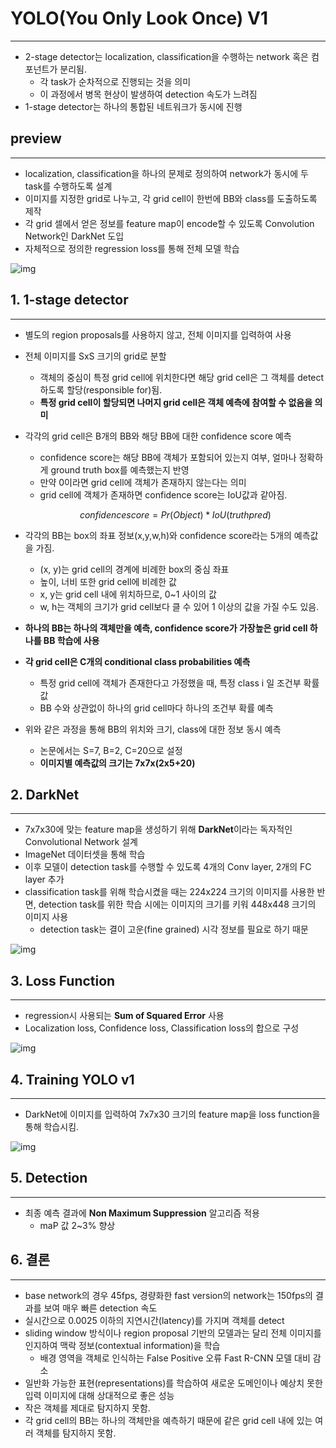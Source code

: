 # **YOLO(You Only Look Once) V1**

<hr>

- 2-stage detector는 localization, classification을 수행하는 network 혹은 컴포넌트가 분리됨.
  - 각 task가 순차적으로 진행되는 것을 의미
  - 이 과정에서 병목 현상이 발생하여 detection 속도가 느려짐
- 1-stage detector는 하나의 통합된 네트워크가 동시에 진행



## **preview**

<hr>

- localization, classification을 하나의 문제로 정의하여 network가 동시에 두 task를 수행하도록 설계
- 이미지를 지정한 grid로 나누고, 각 grid cell이 한번에 BB와 class를 도출하도록 제작
- 각 grid 셀에서 얻은 정보를 feature map이 encode할 수 있도록 Convolution Network인 DarkNet 도입
- 자체적으로 정의한 regression loss를 통해 전체 모델 학습

![img](https://blog.kakaocdn.net/dn/sAQ55/btqRGp84eHj/fnQO3KiXWhQqtzK91249ok/img.jpg)



## **1. 1-stage detector**

<hr>

- 별도의 region proposals를 사용하지 않고, 전체 이미지를 입력하여 사용

- 전체 이미지를 SxS 크기의 grid로 분할

  - 객체의 중심이 특정 grid cell에 위치한다면 해당 grid cell은 그 객체를 detect하도록 할당(responsible for)됨.
  - **특정 grid cell이 할당되면 나머지 grid cell은 객체 예측에 참여할 수 없음을 의미**

- 각각의 grid cell은 B개의 BB와 해당 BB에 대한 confidence score 예측

  - confidence score는 해당 BB에 객체가 포함되어 있는지 여부, 얼마나 정확하게 ground truth box를 예측했는지 반영
  - 만약 0이라면 grid cell에 객체가 존재하지 않는다는 의미
  - grid cell에 객체가 존재하면 confidence score는 IoU값과 같아짐.

  $$
  confidence score = Pr(Object) * IoU(truth pred)
  $$

- 각각의 BB는 box의 좌표 정보(x,y,w,h)와 confidence score라는 5개의 예측값을 가짐.

  - (x, y)는 grid cell의 경계에 비례한 box의 중심 좌표
  - 높이, 너비 또한 grid cell에 비례한 값
  - x, y는 grid cell 내에 위치하므로, 0~1 사이의 값
  - w, h는 객체의 크기가 grid cell보다 클 수 있어 1 이상의 값을 가질 수도 있음.

- **하나의 BB는 하나의 객체만을 예측, confidence score가 가장높은 grid cell 하나를 BB 학습에 사용**

- **각 grid cell은 C개의 conditional class probabilities 예측**

  - 특정 grid cell에 객체가 존재한다고 가정했을 때, 특정 class i 일 조건부 확률값
  - BB 수와 상관없이 하나의 grid cell마다 하나의 조건부 확률 예측

- 위와 같은 과정을 통해 BB의 위치와 크기, class에 대한 정보 동시 예측

  - 논문에서는 S=7, B=2, C=20으로 설정
  - **이미지별 예측값의 크기는 7x7x(2x5+20)**



## **2. DarkNet**

<hr>

- 7x7x30에 맞는 feature map을 생성하기 위해 **DarkNet**이라는 독자적인 Convolutional Network 설계
- ImageNet 데이터셋을 통해 학습
- 이후 모델이 detection task를 수행할 수 있도록 4개의 Conv layer, 2개의 FC layer 추가
- classification task를 위해 학습시켰을 때는 224x224 크기의 이미지를 사용한 반면, detection task를 위한 학습 시에는 이미지의 크기를 키워 448x448 크기의 이미지 사용
  - detection task는 결이 고운(fine grained) 시각 정보를 필요로 하기 때문

![img](https://blog.kakaocdn.net/dn/ZtrsY/btqRVo2g9aw/IxoiCyCvyKmmx0uSW10L1k/img.png)



## **3. Loss Function**

<hr>

- regression시 사용되는 **Sum of Squared Error** 사용
- Localization loss, Confidence loss, Classification loss의 합으로 구성

![img](https://blog.kakaocdn.net/dn/w6AqO/btqRTS3Fn10/hbgeetINsVlw8onTi2YPp0/img.png)



## **4. Training YOLO v1**

<hr>

- DarkNet에 이미지를 입력하여 7x7x30 크기의 feature map을 loss function을 통해 학습시킴.

![img](https://blog.kakaocdn.net/dn/zzcHm/btqRCW02Lun/SKPtcmIpoYaYWIV8UAeWEK/img.png)



## **5. Detection**

<hr>

- 최종 예측 결과에 **Non Maximum Suppression** 알고리즘 적용
  - maP 값 2~3% 향상



## 6. 결론

<hr>

- base network의 경우 45fps, 경량화한 fast version의 network는 150fps의 결과를 보여 매우 빠른 detection 속도
- 실시간으로 0.0025 이하의 지연시간(latency)를 가지며 객체를 detect
- sliding window 방식이나 region proposal 기반의 모델과는 달리 전체 이미지를 인지하여 맥락 정보(contextual information)을 학습
  - 배경 영역을 객체로 인식하는 False Positive 오류 Fast R-CNN 모델 대비 감소
- 일반화 가능한 표현(representations)를 학습하여 새로운 도메인이나 예상치 못한 입력 이미지에 대해 상대적으로 좋은 성능
- 작은 객체를 제대로 탐지하지 못함.
- 각 grid cell의 BB는 하나의 객체만을 예측하기 때문에 같은 grid cell 내에 있는 여러 객체를 탐지하지 못함.






